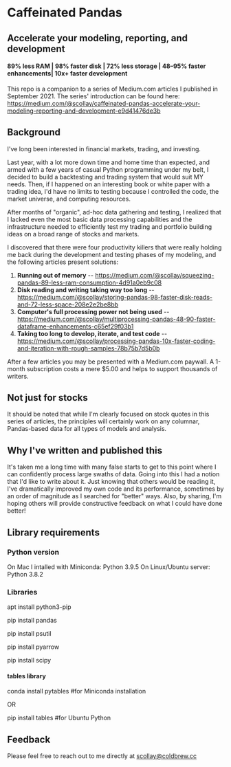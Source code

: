 # Caffeinated Pandas
## Accelerate your modeling, reporting, and development
#### 89% less RAM | 98% faster disk | 72% less storage | 48–95% faster enhancements| 10x+ faster development

This repo is a companion to a series of Medium.com articles I published in September 2021. The series' introduction can be found here:
https://medium.com/@scollay/caffeinated-pandas-accelerate-your-modeling-reporting-and-development-e9d41476de3b


## Background
I've long been interested in financial markets, trading, and investing. 

Last year, with a lot more down time and home time than expected, and armed with a few years of casual Python programming under my belt, I decided to build a backtesting and trading system that would suit MY needs. Then, if I happened on an interesting book or white paper with a trading idea, I'd have no limits to testing because I controlled the code, the market universe, and computing resources.

After months of "organic", ad-hoc data gathering and testing, I realized that I lacked even the most basic data processing capabilities and the infrastructure needed to efficiently test my trading and portfolio building ideas on a broad range of stocks and markets.

I discovered that there were four productivity killers that were really holding me back during the development and testing phases of my modeling, and the following articles present solutions:
1. **Running out of memory** -- https://medium.com/@scollay/squeezing-pandas-89-less-ram-consumption-4d91a0eb9c08
2. **Disk reading and writing taking way too long** -- https://medium.com/@scollay/storing-pandas-98-faster-disk-reads-and-72-less-space-208e2e2be8bb
3. **Computer's full processing power not being used** -- https://medium.com/@scollay/multiprocessing-pandas-48-90-faster-dataframe-enhancements-c65ef29f03b1
4. **Taking too long to develop, iterate, and test code** -- https://medium.com/@scollay/processing-pandas-10x-faster-coding-and-iteration-with-rough-samples-78b75b7d5b0b

After a few articles you may be presented with a Medium.com paywall. A 1-month subscription costs a mere $5.00 and helps to support thousands of writers.

## Not just for stocks
It should be noted that while I'm clearly focused on stock quotes in this series of articles, the principles will certainly work on any columnar, Pandas-based data for all types of models and analysis.

## Why I've written and published this
It's taken me a long time with many false starts to get to this point where I can confidently process large swaths of data. Going into this I had a notion that I'd like to write about it. Just knowing that others would be reading it, I've dramatically improved my own code and its performance, sometimes by an order of magnitude as I searched for "better" ways. Also, by sharing, I'm hoping others will provide constructive feedback on what I could have done better!


## Library requirements

### Python version
On Mac I intalled with Miniconda: Python 3.9.5
On Linux/Ubuntu server: Python 3.8.2

### Libraries
apt install python3-pip

pip install pandas

pip install psutil

pip install pyarrow

pip install scipy

#### tables library
conda install pytables #for Miniconda installation

OR

pip install tables #for Ubuntu Python

## Feedback
Please feel free to reach out to me directly at scollay@coldbrew.cc
